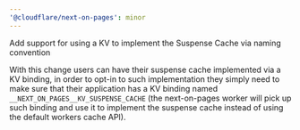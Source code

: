 ```yaml
---
'@cloudflare/next-on-pages': minor
---
```


Add support for using a KV to implement the Suspense Cache via naming convention

With this change users can have their suspense cache implemented via a KV binding, in order to
opt-in to such implementation they simply need to make sure that their application has a KV binding
named `__NEXT_ON_PAGES__KV_SUSPENSE_CACHE` (the next-on-pages worker will pick up such
binding and use it to implement the suspense cache instead of using the default workers cache API).
